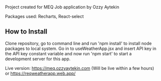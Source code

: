 Project created for MEQ Job application by Ozzy Aytekin

Packages used: 
Recharts, 
React-select


## How to Install

Clone repository, go to command line and run 'npm install' to install node packages to local system. Go in to useWeatherApp.jsx and insert API key in the API key constant variable and now run 'npm start' to start a development server for this app.

Live version: https://meq.ozzyaytekin.com (Will be live within a few hours) or https://reqweatherapp.web.app/

